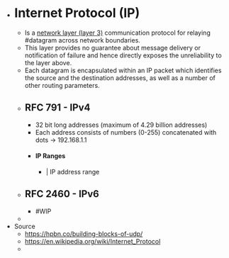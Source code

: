 - # Internet Protocol (IP)
	- Is a [network layer (layer 3)]( ((64412719-7dde-4652-ae30-ed9ed4768876)) ) communication protocol for relaying #datagram across network boundaries.
	- This layer provides no guarantee about message delivery or notification of failure and hence directly exposes the unreliability to the layer above.
	- Each datagram is encapsulated within an IP packet which identifies the source and the destination addresses, as well as a number of other routing parameters.
	- ## RFC 791 - IPv4
		- 32 bit long addresses (maximum of 4.29 billion addresses)
		- Each address consists of numbers (0-255) concatenated with dots -> 192.168.1.1
		- #### IP Ranges
			- | IP address range
	- ## RFC 2460 - IPv6
		- #WIP
	-
- Source
	- https://hpbn.co/building-blocks-of-udp/
	- https://en.wikipedia.org/wiki/Internet_Protocol
	-